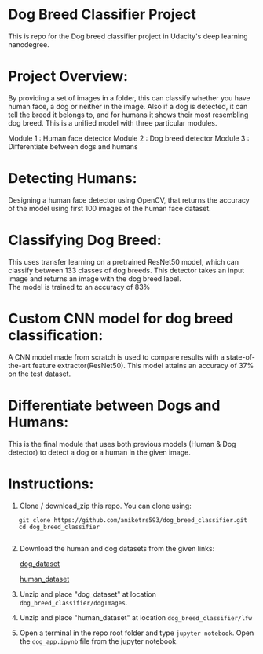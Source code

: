 # Dog Breed Classifier Project
This is repo for the Dog breed classifier project in Udacity's deep learning nanodegree.


# Project Overview:
By providing a set of images in a folder, this can classify whether you have human face, a dog or neither in the image. Also if a dog is detected, it can tell the breed it belongs to, and for humans it shows their most resembling dog breed. This is a unified model with three particular modules.

Module 1 : Human face detector
Module 2 : Dog breed detector
Module 3 : Differentiate between dogs and humans 

# Detecting Humans:
Designing a human face detector using OpenCV, that returns the accuracy of the model using first 100 images of the human face dataset. 

# Classifying Dog Breed:
This uses transfer learning on a pretrained ResNet50 model, which can classify between 133 classes of dog breeds. This detector takes an input image and returns an image with the dog breed label.  
The model is trained to an accuracy of 83%

# Custom CNN model for dog breed classification:
A CNN model made from scratch is used to compare results with a state-of-the-art feature extractor(ResNet50). This model attains an accuracy of 37% on the test dataset.

# Differentiate between Dogs and Humans:
This is the final module that uses both previous models (Human & Dog detector) to detect a dog or a human in the given image. 

# Instructions:
  1. Clone / download_zip this repo. You can clone using:
  ```
     git clone https://github.com/aniketrs593/dog_breed_classifier.git
     cd dog_breed_classifier
     
  ```
  
  2. Download the human and dog datasets from the given links: 
  
     [dog_dataset](https://s3-us-west-1.amazonaws.com/udacity-aind/dog-project/dogImages.zip)
  
     [human_dataset](https://s3-us-west-1.amazonaws.com/udacity-aind/dog-project/lfw.zip)

  3. Unzip and place "dog_dataset" at location `dog_breed_classifier/dogImages`.
  4. Unzip and place "human_dataset" at location  `dog_breed_classifier/lfw`
  5. Open a terminal in the repo root folder and type `jupyter notebook`. Open the `dog_app.ipynb` file from the jupyter     notebook.
  
